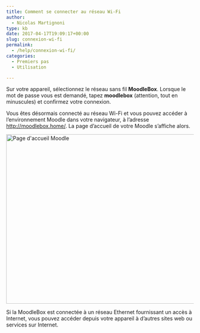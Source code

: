 ```yaml
---
title: Comment se connecter au réseau Wi-Fi
author:
  - Nicolas Martignoni
type: kb
date: 2017-04-17T19:09:17+00:00
slug: connexion-wi-fi
permalink:
  - /help/connexion-wi-fi/
categories:
  - Premiers pas
  - Utilisation

---
```

Sur votre appareil, sélectionnez le réseau sans fil __MoodleBox__. Lorsque le mot de passe vous est demandé, tapez __moodlebox__ (attention, tout en minuscules) et confirmez votre connexion.

Vous êtes désormais connecté au réseau Wi-Fi et vous pouvez accéder à l’environnement Moodle dans votre navigateur, à l’adresse http://moodlebox.home/. La page d’accueil de votre Moodle s’affiche alors.

<img class="alignnone size-full wp-image-371" src="https://moodlebox.net/fr/wp-content/uploads/sites/4/2016/09/HomePage.png" sizes="(max-width: 959px) 100vw, 959px" srcset="https://moodlebox.net/fr/wp-content/uploads/sites/4/2016/09/HomePage.png 959w, https://moodlebox.net/fr/wp-content/uploads/sites/4/2016/09/HomePage-300x142.png 300w, https://moodlebox.net/fr/wp-content/uploads/sites/4/2016/09/HomePage-768x364.png 768w" alt="Page d'accueil Moodle" width="959" height="455" />

Si la MoodleBox est connectée à un réseau Ethernet fournissant un accès à Internet, vous pouvez accéder depuis votre appareil à d’autres sites web ou services sur Internet.
